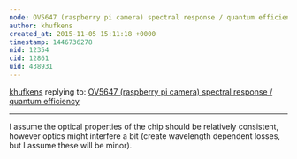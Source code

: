 ```yaml
---
node: OV5647 (raspberry pi camera) spectral response / quantum efficiency
author: khufkens
created_at: 2015-11-05 15:11:18 +0000
timestamp: 1446736278
nid: 12354
cid: 12861
uid: 438931
---
```




[khufkens](../profile/khufkens) replying to: [OV5647 (raspberry pi camera) spectral response / quantum efficiency](../notes/khufkens/11-02-2015/ov5647-raspberry-pi-camera-spectral-response-quantum-efficiency)

----
I assume the optical properties of the chip should be relatively consistent, however optics might interfere a bit (create wavelength dependent losses, but I assume these will be minor).
